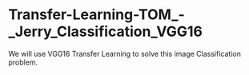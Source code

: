 # Transfer-Learning-TOM_-_Jerry_Classification_VGG16

We will use VGG16 Transfer Learning to solve this image Classification problem.
